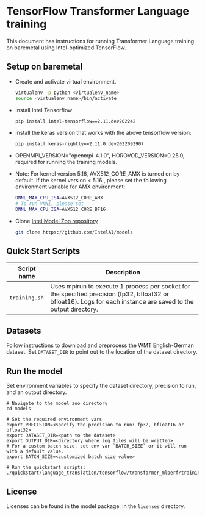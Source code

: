 <!--- 0. Title -->
# TensorFlow Transformer Language training

<!-- 10. Description -->

This document has instructions for running Transformer Language training on baremetal
using Intel-optimized TensorFlow.


<!-- 20. Environment setup on baremetal -->
## Setup on baremetal

* Create and activate virtual environment.
  ```bash
  virtualenv -p python <virtualenv_name>
  source <virtualenv_name>/bin/activate
  ```
* Install Intel Tensorflow
  ```bash
  pip install intel-tensorflow==2.11.dev202242
  ```

* Install the keras version that works with the above tensorflow version:
  ```bash
  pip install keras-nightly==2.11.0.dev2022092907
  ```
* OPENMPI_VERSION="openmpi-4.1.0", HOROVOD_VERSION=0.25.0, required for running the training models.

* Note: For kernel version 5.16, AVX512_CORE_AMX is turned on by default. If the kernel version < 5.16 , please set the following environment variable for AMX environment: 
  ```bash
  DNNL_MAX_CPU_ISA=AVX512_CORE_AMX
  # To run VNNI, please set 
  DNNL_MAX_CPU_ISA=AVX512_CORE_BF16
  ```

* Clone [Intel Model Zoo repository](https://github.com/IntelAI/models)
  ```bash
  git clone https://github.com/IntelAI/models
  ```

<!--- 40. Quick Start Scripts -->
## Quick Start Scripts

| Script name | Description |
|-------------|-------------|
| `training.sh` | Uses mpirun to execute 1 process per socket for the specified precision (fp32, bfloat32 or bfloat16). Logs for each instance are saved to the output directory. |

<!--- 30. Datasets -->
## Datasets

Follow [instructions](https://github.com/IntelAI/models/tree/master/datasets/transformer_data/README.md) to download and preprocess the WMT English-German dataset.
Set `DATASET_DIR` to point out to the location of the dataset directory.

<!--- 50. Baremetal -->

## Run the model

Set environment variables to
specify the dataset directory, precision to run, and
an output directory.
```
# Navigate to the model zoo directory
cd models

# Set the required environment vars
export PRECISION=<specify the precision to run: fp32, bfloat16 or bfloat32>
export DATASET_DIR=<path to the dataset>
export OUTPUT_DIR=<directory where log files will be written>
# For a custom batch size, set env var `BATCH_SIZE` or it will run with a default value.
export BATCH_SIZE=<customized batch size value>

# Run the quickstart scripts:
./quickstart/language_translation/tensorflow/transformer_mlperf/training/cpu/training.sh
```

<!--- 80. License -->
## License

Licenses can be found in the model package, in the `licenses` directory.

